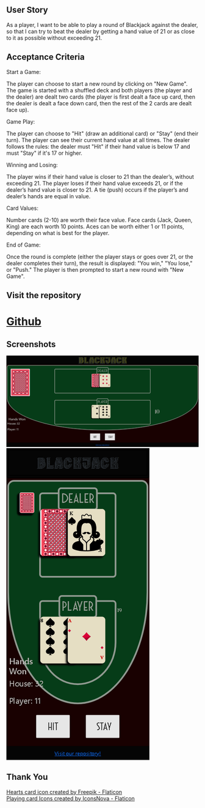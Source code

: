 ## User Story

As a player,
I want to be able to play a round of Blackjack against the dealer,
so that I can try to beat the dealer by getting a hand value of 21 or as close to it as possible without exceeding 21.

## Acceptance Criteria

Start a Game:

The player can choose to start a new round by clicking on "New Game".
The game is started with a shuffled deck and both players (the player and the dealer) are dealt two cards (the player is first dealt a face up card, then the dealer is dealt a face down card, then the rest of the 2 cards are dealt face up).

Game Play:

The player can choose to "Hit" (draw an additional card) or "Stay" (end their turn).
The player can see their current hand value at all times.
The dealer follows the rules: the dealer must "Hit" if their hand value is below 17 and must "Stay" if it's 17 or higher.

Winning and Losing:

The player wins if their hand value is closer to 21 than the dealer’s, without exceeding 21.
The player loses if their hand value exceeds 21, or if the dealer’s hand value is closer to 21.
A tie (push) occurs if the player’s and dealer’s hands are equal in value.

Card Values:

Number cards (2-10) are worth their face value.
Face cards (Jack, Queen, King) are each worth 10 points.
Aces can be worth either 1 or 11 points, depending on what is best for the player.

End of Game:

Once the round is complete (either the player stays or goes over 21, or the dealer completes their turn), the result is displayed: "You win," "You lose," or "Push."
The player is then prompted to start a new round with "New Game".

## Visit the repository

# [Github](https://github.com/Jthao04/projectOne)

## Screenshots

![FullSceen image](./assets/images/BlackjackFullscreen.png)
![Mobile image](./assets/images/blackjackMobile.png)

## Thank You

[Hearts card icon created by Freepik - Flaticon](https://www.flaticon.com/free-icons/playing-card)  
[Playing card Icons created by IconsNova - Flaticon](https://www.flaticon.com/free-icons/clubs)
